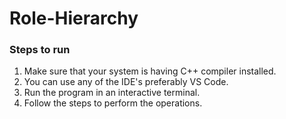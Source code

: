 # Role-Hierarchy

### Steps to run

1. Make sure that your system is having C++ compiler installed.
2. You can use any of the IDE's preferably VS Code.
3. Run the program in an interactive terminal.
4. Follow the steps to perform the operations.
